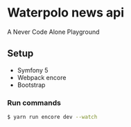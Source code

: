 # Waterpolo news api

A Never Code Alone Playground

## Setup
- Symfony 5
- Webpack encore
- Bootstrap

### Run commands
```bash
$ yarn run encore dev --watch
```
